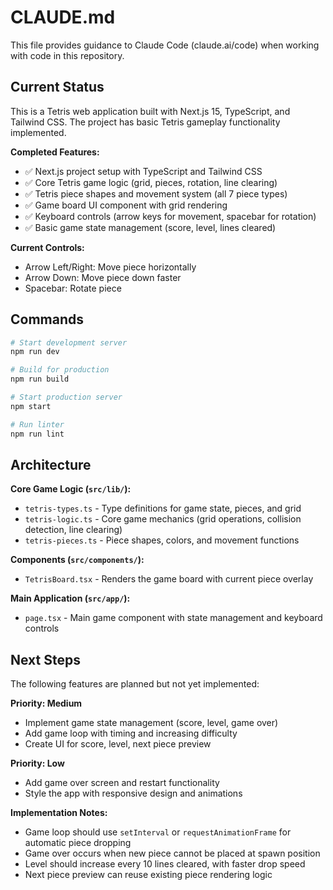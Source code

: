 # CLAUDE.md

This file provides guidance to Claude Code (claude.ai/code) when working with code in this repository.

## Current Status

This is a Tetris web application built with Next.js 15, TypeScript, and Tailwind CSS. The project has basic Tetris gameplay functionality implemented.

**Completed Features:**
- ✅ Next.js project setup with TypeScript and Tailwind CSS
- ✅ Core Tetris game logic (grid, pieces, rotation, line clearing)
- ✅ Tetris piece shapes and movement system (all 7 piece types)
- ✅ Game board UI component with grid rendering
- ✅ Keyboard controls (arrow keys for movement, spacebar for rotation)
- ✅ Basic game state management (score, level, lines cleared)

**Current Controls:**
- Arrow Left/Right: Move piece horizontally
- Arrow Down: Move piece down faster
- Spacebar: Rotate piece

## Commands

```bash
# Start development server
npm run dev

# Build for production
npm run build

# Start production server
npm start

# Run linter
npm run lint
```

## Architecture

**Core Game Logic (`src/lib/`):**
- `tetris-types.ts` - Type definitions for game state, pieces, and grid
- `tetris-logic.ts` - Core game mechanics (grid operations, collision detection, line clearing)
- `tetris-pieces.ts` - Piece shapes, colors, and movement functions

**Components (`src/components/`):**
- `TetrisBoard.tsx` - Renders the game board with current piece overlay

**Main Application (`src/app/`):**
- `page.tsx` - Main game component with state management and keyboard controls

## Next Steps

The following features are planned but not yet implemented:

**Priority: Medium**
- Implement game state management (score, level, game over)
- Add game loop with timing and increasing difficulty
- Create UI for score, level, next piece preview

**Priority: Low**
- Add game over screen and restart functionality
- Style the app with responsive design and animations

**Implementation Notes:**
- Game loop should use `setInterval` or `requestAnimationFrame` for automatic piece dropping
- Game over occurs when new piece cannot be placed at spawn position
- Level should increase every 10 lines cleared, with faster drop speed
- Next piece preview can reuse existing piece rendering logic